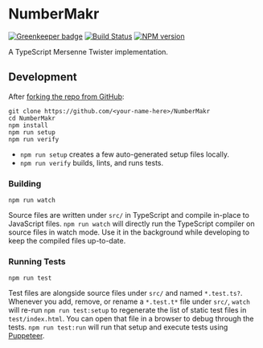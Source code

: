 <!-- {{Top}} -->
# NumberMakr
[![Greenkeeper badge](https://badges.greenkeeper.io/FullScreenShenanigans/NumberMakr.svg)](https://greenkeeper.io/)
[![Build Status](https://travis-ci.org/FullScreenShenanigans/NumberMakr.svg?branch=master)](https://travis-ci.org/FullScreenShenanigans/NumberMakr)
[![NPM version](https://badge.fury.io/js/numbermakr.svg)](http://badge.fury.io/js/numbermakr)

A TypeScript Mersenne Twister implementation.
<!-- {{/Top}} -->

<!-- {{Development}} -->
## Development

After [forking the repo from GitHub](https://help.github.com/articles/fork-a-repo/):

```
git clone https://github.com/<your-name-here>/NumberMakr
cd NumberMakr
npm install
npm run setup
npm run verify
```

* `npm run setup` creates a few auto-generated setup files locally.
* `npm run verify` builds, lints, and runs tests.

### Building

```shell
npm run watch
```

Source files are written under `src/` in TypeScript and compile in-place to JavaScript files.
`npm run watch` will directly run the TypeScript compiler on source files in watch mode.
Use it in the background while developing to keep the compiled files up-to-date.

### Running Tests

```shell
npm run test
```

Test files are alongside source files under `src/` and named `*.test.ts?`.
Whenever you add, remove, or rename a `*.test.t*` file under `src/`, `watch` will re-run `npm run test:setup` to regenerate the list of static test files in `test/index.html`.
You can open that file in a browser to debug through the tests.
`npm run test:run` will run that setup and execute tests using [Puppeteer](https://github.com/GoogleChrome/puppeteer).
<!-- {{/Development}} -->
